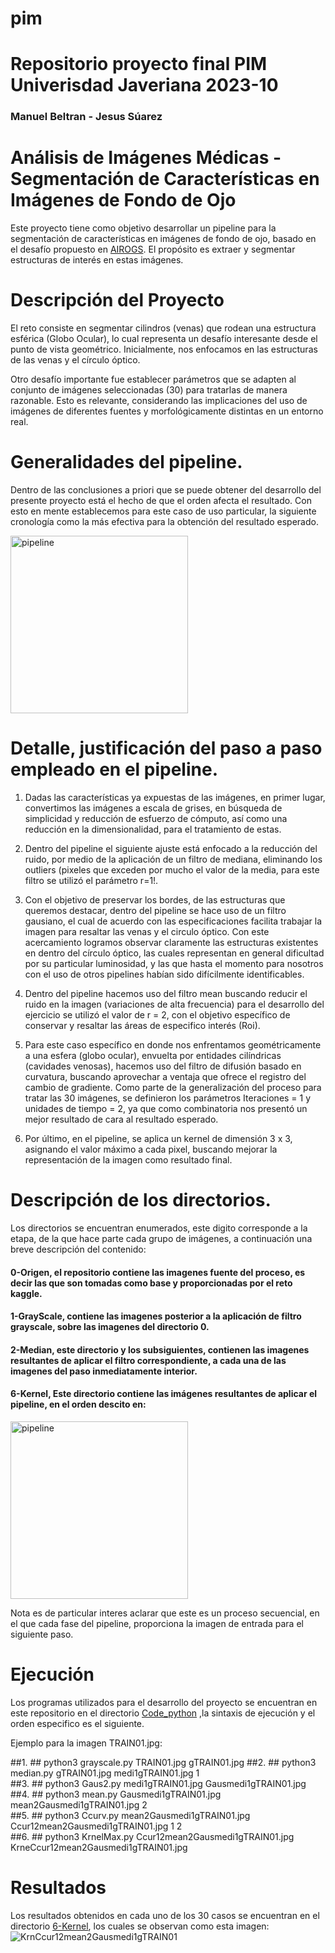# pim
# Repositorio proyecto final PIM Univerisdad Javeriana 2023-10
### Manuel Beltran - Jesus Súarez

# Análisis de Imágenes Médicas - Segmentación de Características en Imágenes de Fondo de Ojo

Este proyecto tiene como objetivo desarrollar un pipeline para la segmentación de características en imágenes de fondo de ojo, basado en el desafío propuesto en [AIROGS](https://airogs.grand-challenge.org/data-and-challenge/). El propósito es extraer y segmentar estructuras de interés en estas imágenes.

# Descripción del Proyecto

El reto consiste en segmentar cilindros (venas) que rodean una estructura esférica (Globo Ocular), lo cual representa un desafío interesante desde el punto de vista geométrico. Inicialmente, nos enfocamos en las estructuras de las venas y el círculo óptico.

Otro desafío importante fue establecer parámetros que se adapten al conjunto de imágenes seleccionadas (30) para tratarlas de manera razonable. Esto es relevante, considerando las implicaciones del uso de imágenes de diferentes fuentes y morfológicamente distintas en un entorno real.

# Generalidades del pipeline.

Dentro de las conclusiones a priori que se puede obtener del desarrollo del presente proyecto está el hecho de que el orden afecta el resultado. Con esto en mente establecemos para este caso de uso particular, la siguiente cronología como la más efectiva para la obtención del resultado esperado.

<img width="284" alt="pipeline" src="https://github.com/IaManBel/pim/assets/124216691/aa955d5b-6f92-44eb-b8f0-11da5e2c66c4">

# Detalle, justificación del paso a paso empleado en el pipeline.

1.	Dadas las características ya expuestas de las imágenes, en primer lugar, convertimos las imágenes a escala de grises, en búsqueda de simplicidad y reducción de esfuerzo de cómputo, así como una reducción en la dimensionalidad, para el tratamiento de estas.

2.	Dentro del pipeline el siguiente ajuste está enfocado a la reducción del ruido, por medio de la aplicación de un    filtro de mediana, eliminando los outliers (pixeles que exceden por mucho el valor de la media, para este filtro se utilizó el parámetro r=1!.

3.	Con el objetivo de preservar los bordes, de las estructuras que queremos destacar, dentro del pipeline se hace uso de un filtro gausiano, el cual de acuerdo con las especificaciones facilita trabajar la imagen para resaltar las venas y el circulo óptico. Con este acercamiento logramos observar claramente las estructuras existentes en dentro del círculo óptico, las cuales representan en general dificultad por su particular luminosidad, y las que hasta el momento para nosotros con el uso de otros pipelines habían sido difícilmente identificables.

4.	Dentro del pipeline hacemos uso del filtro mean buscando reducir el ruido en la imagen (variaciones de alta frecuencia) para el desarrollo del ejercicio se utilizó el valor de r = 2, con el objetivo específico de conservar y resaltar las áreas de especifico interés (Roi).

5.	Para este caso específico en donde nos enfrentamos geométricamente a una esfera (globo ocular), envuelta por entidades cilíndricas (cavidades venosas), hacemos uso del filtro de difusión basado en curvatura, buscando aprovechar a ventaja que ofrece el registro del cambio de gradiente. Como parte de la generalización del proceso para tratar las 30 imágenes, se definieron los parámetros Iteraciones = 1 y unidades de tiempo = 2, ya que como combinatoria nos presentó un mejor resultado de cara al resultado esperado.

6.	Por último, en el pipeline, se aplica un kernel de dimensión 3 x 3, asignando el valor máximo a cada pixel, buscando mejorar la representación de la imagen como resultado final.

# Descripción de los directorios.
Los directorios se encuentran enumerados, este digito corresponde a la etapa, de  la que hace parte cada grupo de imágenes, a continuación una breve descripción del contenido:
#### 0-Origen, el repositorio contiene  las imagenes fuente del proceso, es decir las que son tomadas como base y proporcionadas por el reto kaggle.
#### 1-GrayScale, contiene las imagenes posterior a la aplicación de filtro grayscale, sobre las imagenes del directorio 0.
#### 2-Median, este directorio y los subsiguientes, contienen las imagenes resultantes de aplicar el filtro correspondiente, a cada una de las imagenes del paso inmediatamente interior.
#### 6-Kernel, Este directorio contiene las imágenes resultantes de aplicar el pipeline, en el orden descito en:

<img width="284" alt="pipeline" src="https://github.com/IaManBel/pim/assets/124216691/aa955d5b-6f92-44eb-b8f0-11da5e2c66c4">

Nota es de particular interes aclarar que este es un proceso secuencial, en el que cada fase del pipeline, proporciona la imagen de entrada para el siguiente paso.

# Ejecución 

Los programas utilizados para el desarrollo del proyecto se encuentran en este repositorio en el directorio [Code_python](https://github.com/IaManBel/pim/tree/main/Code_python) ,la sintaxis de ejecución y el orden especifico es el siguiente.

Ejemplo para la imagen TRAIN01.jpg: 

##1. ## python3  grayscale.py TRAIN01.jpg gTRAIN01.jpg 
##2. ## python3  median.py gTRAIN01.jpg medi1gTRAIN01.jpg 1  
##3. ## python3  Gaus2.py medi1gTRAIN01.jpg Gausmedi1gTRAIN01.jpg    
##4. ## python3  mean.py Gausmedi1gTRAIN01.jpg mean2Gausmedi1gTRAIN01.jpg 2  
##5. ## python3  Ccurv.py mean2Gausmedi1gTRAIN01.jpg Ccur12mean2Gausmedi1gTRAIN01.jpg 1 2  
##6. ## python3  KrnelMax.py Ccur12mean2Gausmedi1gTRAIN01.jpg KrneCcur12mean2Gausmedi1gTRAIN01.jpg   

# Resultados
Los resultados obtenidos en cada uno de los 30 casos se encuentran en el directorio [6-Kernel](https://github.com/IaManBel/pim/tree/main/6-Kernel), los cuales se observan como esta imagen:
![KrnCcur12mean2Gausmedi1gTRAIN01](https://github.com/IaManBel/pim/assets/124216691/1a1f823f-cb90-4b1c-9432-82c2112c7770)







